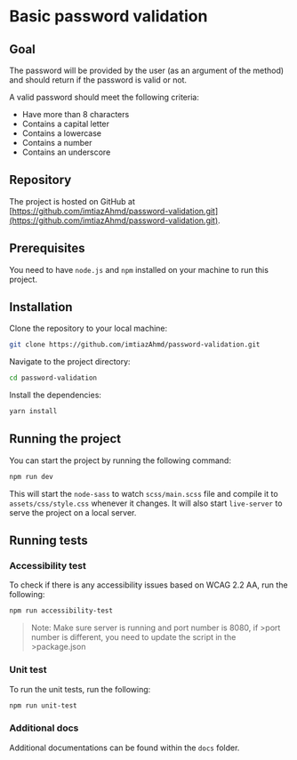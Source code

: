 # Basic password validation

## Goal

The password will be provided by the user (as an argument of the method) and should return if the password is valid or not.

A valid password should meet the following criteria:

- Have more than 8 characters
- Contains a capital letter
- Contains a lowercase
- Contains a number
- Contains an underscore

## Repository

The project is hosted on GitHub at [https://github.com/imtiazAhmd/password-validation.git](https://github.com/imtiazAhmd/password-validation.git).

## Prerequisites

You need to have `node.js` and `npm` installed on your machine to run this project.

## Installation

Clone the repository to your local machine:

```bash
git clone https://github.com/imtiazAhmd/password-validation.git
```

Navigate to the project directory:

```bash
cd password-validation
```

Install the dependencies:

```bash
yarn install
```

## Running the project

You can start the project by running the following command:

```bash
npm run dev
```

This will start the `node-sass` to watch `scss/main.scss` file and compile it to `assets/css/style.css` whenever it changes. It will also start `live-server` to serve the project on a local server.

## Running tests

### Accessibility test

To check if there is any accessibility issues based on WCAG 2.2 AA, run the following:

```bash
npm run accessibility-test
```

> Note: Make sure server is running and port number is 8080, if >port number is different, you need to update the script in the >package.json

### Unit test

To run the unit tests, run the following:

```bash
npm run unit-test
```

### Additional docs

Additional documentations can be found within the `docs` folder.
